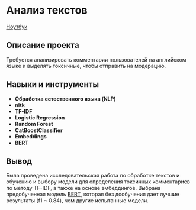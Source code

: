 # Анализ текстов

[Ноутбук](https://github.com/ArtemYerokhin/Study_Projects/blob/main/Semantic_Analysis/toxic_BERT.ipynb)

## Описание проекта

Требуется анализировать комментарии пользователей на английском языке и выделять токсичные, чтобы отправить на модерацию.


## Навыки и инструменты

- **Обработка естественного языка (NLP)**
- **nltk**
- **TF-IDF**
- **Logistic Regression**
- **Random Forest**
- **CatBoostClassifier**
- **Embeddings**
- **BERT**


## Вывод

Была проведена исследовательская работа по обработке текстов и обучению и выбору модели для определения токсичных комментариев по методу TF-IDF, а также на основе эмбеддингов. Выбрана предобученная модель [BERT](https://huggingface.co/s-nlp/roberta_toxicity_classifier), которая без дообучения дает лучшие результаты (f1 ~ 0.84), чем другие испытанные модели.
